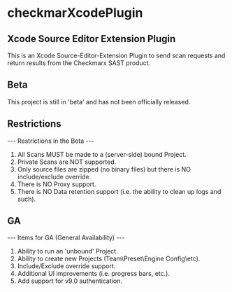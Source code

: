 # checkmarXcodePlugin

## Xcode Source Editor Extension Plugin

This is an Xcode Source-Editor-Extension Plugin to send scan
requests and return results from the Checkmarx SAST product.

## Beta

This project is still in 'beta' and has not been officially released.

## Restrictions

--- Restrictions in the Beta ---

1) All Scans MUST be made to a (server-side) bound Project.
2) Private Scans are NOT supported.
3) Only source files are zipped (no binary files) but there is NO include/exclude override.
4) There is NO Proxy support.
5) There is NO Data retention support (i.e. the ability to clean up logs and such).

## GA

--- Items for GA (General Availability) ---

1) Ability to run an 'unbound' Project.</li>
2) Ability to create new Projects (Team\Preset\Engine Config\etc).
3) Include/Exclude override support.
4) Additional UI improvements (i.e. progress bars, etc.).
5) Add support for v9.0 authentication.

